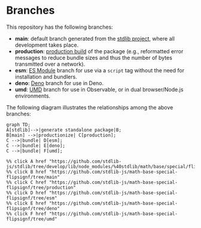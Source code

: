 <!--

@license Apache-2.0

Copyright (c) 2022 The Stdlib Authors.

Licensed under the Apache License, Version 2.0 (the "License");
you may not use this file except in compliance with the License.
You may obtain a copy of the License at

    http://www.apache.org/licenses/LICENSE-2.0

Unless required by applicable law or agreed to in writing, software
distributed under the License is distributed on an "AS IS" BASIS,
WITHOUT WARRANTIES OR CONDITIONS OF ANY KIND, either express or implied.
See the License for the specific language governing permissions and
limitations under the License.

-->

# Branches

This repository has the following branches:

-   **main**: default branch generated from the [stdlib project][stdlib-url], where all development takes place.
-   **production**: [production build][production-url] of the package (e.g., reformatted error messages to reduce bundle sizes and thus the number of bytes transmitted over a network).
-   **esm**: [ES Module][esm-url] branch for use via a `script` tag without the need for installation and bundlers.
-   **deno**: [Deno][deno-url] branch for use in Deno.
-   **umd**: [UMD][umd-url] branch for use in Observable, or in dual browser/Node.js environments.

The following diagram illustrates the relationships among the above branches:

```mermaid
graph TD;
A[stdlib]-->|generate standalone package|B;
B[main] -->|productionize| C[production];
C -->|bundle| D[esm];
C -->|bundle| E[deno];
C -->|bundle| F[umd];

%% click A href "https://github.com/stdlib-js/stdlib/tree/develop/lib/node_modules/%40stdlib/math/base/special/flipsignf"
%% click B href "https://github.com/stdlib-js/math-base-special-flipsignf/tree/main"
%% click C href "https://github.com/stdlib-js/math-base-special-flipsignf/tree/production"
%% click D href "https://github.com/stdlib-js/math-base-special-flipsignf/tree/esm"
%% click E href "https://github.com/stdlib-js/math-base-special-flipsignf/tree/deno"
%% click F href "https://github.com/stdlib-js/math-base-special-flipsignf/tree/umd"
```

[stdlib-url]: https://github.com/stdlib-js/stdlib/tree/develop/lib/node_modules/%40stdlib/math/base/special/flipsignf
[production-url]: https://github.com/stdlib-js/math-base-special-flipsignf/tree/production
[deno-url]: https://github.com/stdlib-js/math-base-special-flipsignf/tree/deno
[umd-url]: https://github.com/stdlib-js/math-base-special-flipsignf/tree/umd
[esm-url]: https://github.com/stdlib-js/math-base-special-flipsignf/tree/esm